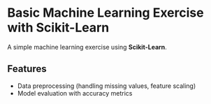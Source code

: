 # Basic Machine Learning Exercise with Scikit-Learn  
A simple machine learning exercise using **Scikit-Learn**.  
## Features  
- Data preprocessing (handling missing values, feature scaling)  
- Model evaluation with accuracy metrics  
